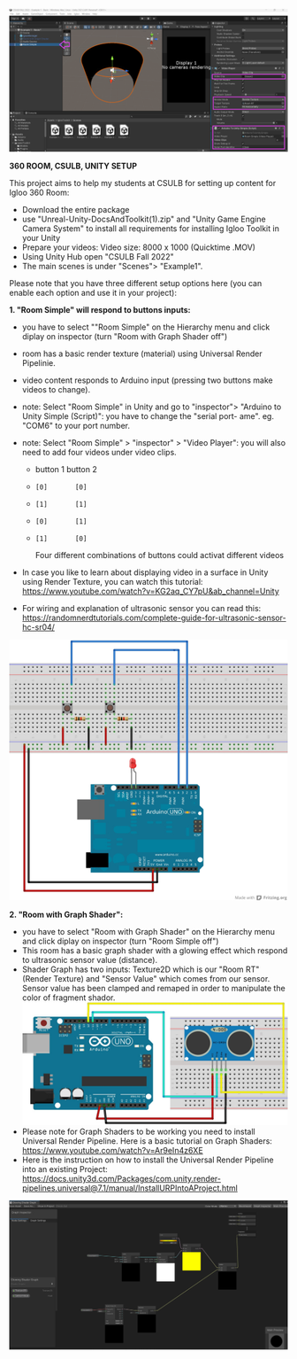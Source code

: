 
![Alt Text](UnityScreenshot01.png)


**360 ROOM, CSULB, UNITY SETUP**



This project aims to help my students at CSULB for setting up content for Igloo 360 Room:

- Download the entire package
- use "Unreal-Unity-DocsAndToolkit(1).zip" and "Unity Game Engine Camera System" to install all requirements for installing Igloo Toolkit in your Unity
- Prepare your videos: Video size: 8000 x 1000 (Quicktime .MOV)
- Using Unity Hub open "CSULB Fall 2022"
- The main scenes is under "Scenes"> "Example1". 

Please note that you have three different setup options here (you can enable each option and use it in your project):


**1. "Room Simple" will respond to buttons inputs:**
-  you have to select ""Room Simple" on the Hierarchy menu and click diplay on inspector (turn "Room with Graph Shader off")
-  room has a basic render texture (material) using Universal Render Pipelinie.
-  video content responds to Arduino input (pressing two buttons make videos to change). 
-  note: Select "Room Simple" in Unity and go to "inspector"> "Arduino to Unity Simple (Script)": you have to change the "serial port- ame". eg. "COM6" to your port number.
-  note: Select "Room Simple" > "inspector" > "Video Player": you will also need to add four videos under video clips. 
    
   -  button 1 button 2
   -     [0]       [0]
   -     [1]       [1]
   -     [0]       [1]
   -     [1]       [0] 
       Four different combinations of buttons could activat different videos 
- In case you like to learn about displaying video in a surface in Unity using Render Texture, you can watch this tutorial: https://www.youtube.com/watch?v=KG2aq_CY7pU&ab_channel=Unity
- For wiring and explanation of ultrasonic sensor you can read this: https://randomnerdtutorials.com/complete-guide-for-ultrasonic-sensor-hc-sr04/

![Buttons](arduinoButtons.png)



**2. "Room with Graph Shader":**
- you have to select "Room with Graph Shader" on the Hierarchy menu and click diplay on inspector (turn "Room Simple off")
- This room has a basic graph shader with a glowing effect which respond to ultrasonic sensor value (distance). 
- Shader Graph has two inputs: Texture2D which is our "Room RT" (Render Texture) and "Sensor Value" which comes from our sensor. Sensor value has been clamped and remaped in order to manipulate the color of fragment shador.
![GraphShader](arduinoUltrasonic.png)
- Please note for Graph Shaders to be working you need to install Universal Render Pipeline. Here is a basic tutorial on Graph Shaders: https://www.youtube.com/watch?v=Ar9eIn4z6XE
- Here is the instruction on how to install the Universal Render Pipeline into an existing Project: https://docs.unity3d.com/Packages/com.unity.render-pipelines.universal@7.1/manual/InstallURPIntoAProject.html


![GraphShader](UnityScreenshot02.png)

